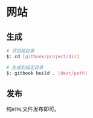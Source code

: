 # 网站

## 生成

````bash
# 项目根目录
$: cd [gitbook/project/dir]

# 生成到指定目录
$: gitbook build . [dest/path]
````

## 发布

纯`HTML`文件发布即可。